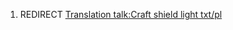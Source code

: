 1.  REDIRECT [Translation talk:Craft shield light
    txt/pl](Translation_talk:Craft_shield_light_txt/pl "wikilink")